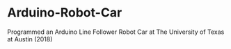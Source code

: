 # Arduino-Robot-Car
Programmed  an Arduino Line Follower Robot Car at The University of Texas at Austin (2018)
